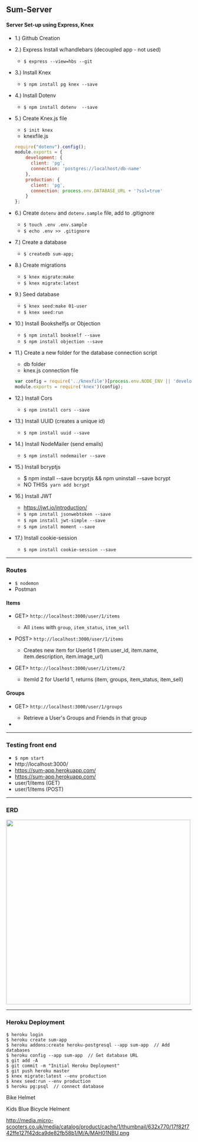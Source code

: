 ## Sum-Server

#### Server Set-up using Express, Knex


- 1.) Github Creation
- 2.) Express Install w/handlebars (decoupled app - not used)
    - `$ express --view=hbs --git`
- 3.) Install Knex
    - `$ npm install pg knex --save`
- 4.) Install Dotenv
    - `$ npm install dotenv  --save `
- 5.) Create Knex.js file
    - `$ init knex`
    - knexfile.js
    ```js
    require("dotenv").config();
    module.exports = {
        development: {
          client: 'pg',
          connection: 'postgres://localhost/db-name'
        },
        production: {
          client: 'pg',
          connection: process.env.DATABASE_URL + '?ssl=true'
        }
    };
    ```
- 6.) Create `dotenv` and `dotenv.sample` file, add to .gitignore
    - `$ touch .env .env.sample`
    - `$ echo .env >> .gitignore`
- 7.) Create a database
    - `$ createdb sum-app;`
- 8.) Create migrations
    - `$ knex migrate:make`
    - `$ knex migrate:latest`
- 9.) Seed database
    - `$ knex seed:make 01-user`
    - `$ knex seed:run`
- 10.) Install Bookshelfjs or Objection
    - `$ npm install bookself --save`
    - `$ npm install objection --save`
- 11.) Create a new folder for the database connection script
    - db folder
    - knex.js connection file
    ```js
    var config = require('../knexfile')[process.env.NODE_ENV || 'development'];
    module.exports = require('knex')(config);

    ```
- 12.) Install Cors
    - `$ npm install cors --save`
- 13.) Install UUID (creates a unique id)
    - `$ npm install uuid --save`
- 14.) Install NodeMailer (send emails)
    - `$ npm install nodemailer --save`

- 15.) Install bcryptjs
    - $ npm install --save bcryptjs && npm uninstall --save bcrypt
    - NO THIS`$ yarn add bcrypt`
- 16.) Install JWT
    - https://jwt.io/introduction/
    - `$ npm install jsonwebtoken --save`
    - `$ npm install jwt-simple --save`
    - `$ npm install moment --save`
- 17.) Install cookie-session
    - `$ npm install cookie-session --save`

---

### Routes

- `$ nodemon`
- Postman

#### Items
- GET> `http://localhost:3000/user/1/items`
  - All `items` with `group`, `item_status`, `item_sell`
- POST> `http://localhost:3000/user/1/items`
  - Creates new item for UserId 1 (item.user_id, item.name, item.description, item.image_url)

- GET> `http://localhost:3000/user/1/items/2`
  - ItemId 2 for UserId 1, returns (item, groups, item_status, item_sell)

#### Groups

- GET> `http://localhost:3000/user/1/groups`
  - Retrieve a User's Groups and Friends in that group

-

---

### Testing front end

- `$ npm start`
- http://localhost:3000/
- https://sum-app.herokuapp.com/
- https://sum-app.herokuapp.com/
- user/1/items (GET)
- user/1/items (POST)

---

### ERD

<img src="../images/sum-app-erd.png" width="500px">

---

### Heroku Deployment

```
$ heroku login
$ heroku create sum-app
$ heroku addons:create heroku-postgresql --app sum-app  // Add databases
$ heroku config --app sum-app  // Get database URL
$ git add -A
$ git commit -m "Initial Heroku Deployment"
$ git push heroku master
$ knex migrate:latest --env production
$ knex seed:run --env production
$ heroku pg:psql  // connect database

```

Bike Helmet

Kids Blue Bicycle Helment

http://media.micro-scooters.co.uk/media/catalog/product/cache/1/thumbnail/632x770/17f82f742ffe127f42dca9de82fb58b1/M/A/MAH01NBU.png
